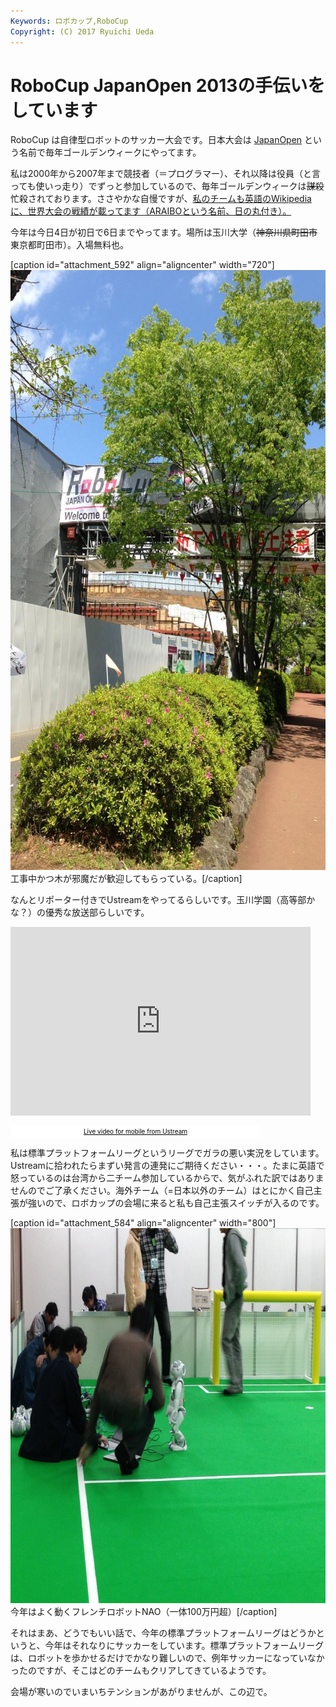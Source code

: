 ```yaml
---
Keywords: ロボカップ,RoboCup
Copyright: (C) 2017 Ryuichi Ueda
---
```


# RoboCup JapanOpen 2013の手伝いをしています
RoboCup は自律型ロボットのサッカー大会です。日本大会は <a href="http://www.tamagawa.ac.jp/robocup2013/" target="_blank">JapanOpen</a> という名前で毎年ゴールデンウィークにやってます。

私は2000年から2007年まで競技者（＝プログラマー）、それ以降は役員（と言っても使いっ走り）でずっと参加しているので、毎年ゴールデンウィークは<del>謀殺</del>忙殺されております。ささやかな自慢ですが、<a href="http://en.wikipedia.org/wiki/RoboCup_Standard_Platform_League" target="_blank">私のチームも英語のWikipediaに、世界大会の戦績が載ってます（ARAIBOという名前、日の丸付き）。</a>

今年は今日4日が初日で6日までやってます。場所は玉川大学（<del>神奈川県町田市</del>東京都町田市）。入場無料也。

[caption id="attachment_592" align="aligncenter" width="720"]<a href="gate.jpg"><img src="gate.jpg" alt="工事中かつ木が邪魔だが歓迎してもらっている。" width="720" height="960" class="size-full wp-image-592" /></a> 工事中かつ木が邪魔だが歓迎してもらっている。[/caption]

なんとリポーター付きでUstreamをやってるらしいです。玉川学園（高等部かな？）の優秀な放送部らしいです。

<iframe style="border: 0px none transparent;" src="http://www.ustream.tv/embed/14156091?v=3&amp;wmode=direct" height="302" width="480" frameborder="0" scrolling="no"></iframe>

<a style="padding: 2px 0px 4px; width: 400px; background: #ffffff; display: block; color: #000000; font-weight: normal; font-size: 10px; text-decoration: underline; text-align: center;" href="http://www.ustream.tv/everywhere" target="_blank">Live video for mobile from Ustream</a>

私は標準プラットフォームリーグというリーグでガラの悪い実況をしています。Ustreamに拾われたらまずい発言の連発にご期待ください・・・。たまに英語で怒っているのは台湾から二チーム参加しているからで、気がふれた訳ではありませんのでご了承ください。海外チーム（=日本以外のチーム）はとにかく自己主張が強いので、ロボカップの会場に来ると私も自己主張スイッチが入るのです。

[caption id="attachment_584" align="aligncenter" width="800"]<a href="写真-2013-05-04-16-49-07.jpg"><img class=" wp-image-584" alt="写真 2013-05-04 16 49 07" src="写真-2013-05-04-16-49-07.jpg" width="800" height="600" /></a> 今年はよく動くフレンチロボットNAO（一体100万円超）[/caption]

それはまあ、どうでもいい話で、今年の標準プラットフォームリーグはどうかというと、今年はそれなりにサッカーをしています。標準プラットフォームリーグは、ロボットを歩かせるだけでかなり難しいので、例年サッカーになっていなかったのですが、そこはどのチームもクリアしてきているようです。

会場が寒いのでいまいちテンションがあがりませんが、この辺で。
